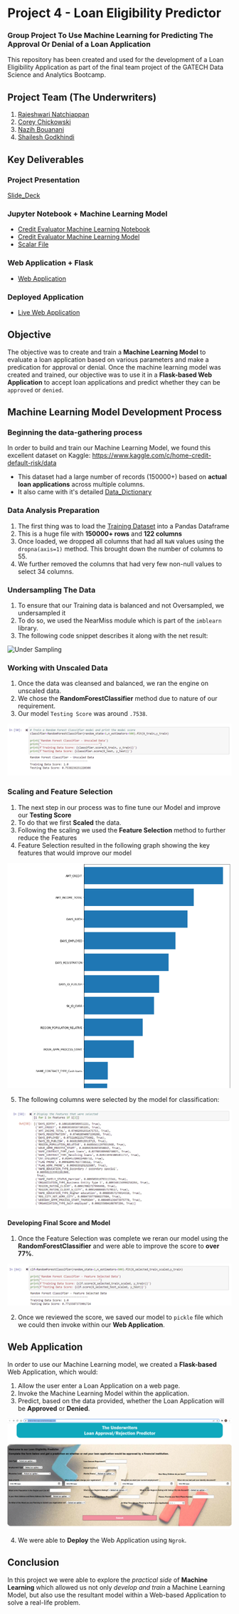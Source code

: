 # Project 4 - Loan Eligibility Predictor
### Group Project To Use Machine Learning for Predicting The Approval Or Denial of a Loan Application
This repository has been created and used for the development of a Loan Eligibility Application as part of the final team project of the GATECH Data Science and Analytics Bootcamp.

## Project Team (The Underwriters)
1. [Rajeshwari Natchiappan](https://github.com/RajiNatch)
2. [Corey Chickowski](https://github.com/cchickowski)
3. [Nazih Bouanani](https://github.com/NazihZaz)
4. [Shailesh Godkhindi](https://github.com/sgodkhindi)

## Key Deliverables
### Project Presentation
[Slide_Deck](Project-4-Presentation.pptx)

### Jupyter Notebook + Machine Learning Model
- [Credit Evaluator Machine Learning Notebook](Credit_Risk_Evaluator.ipynb)
- [Credit Evaluator Machine Learning Model](Credit_Risk_Evaluator_Model.zip)
- [Scalar File](scaler.sav)

### Web Application + Flask
- [Web Application](webpage/app.py)

### Deployed Application
- [Live Web Application](http://3c63-2600-1700-42d2-a840-f0d3-73ef-cad8-dac8.ngrok.io/)

## Objective
The objective was to create and train a **Machine Learning Model** to evaluate a loan application based on various parameters and make a predication for approval or denial. Once the machine learning model was created and trained, our objective was to use it in a **Flask-based Web Application** to accept loan applications and predict whether they can be `approved` or `denied`.  

## Machine Learning Model Development Process

### Beginning the data-gathering process
In order to build and train our Machine Learning Model, we found this excellent dataset on Kaggle:
https://www.kaggle.com/c/home-credit-default-risk/data

* This dataset had a large number of records (150000+) based on **actual loan applications** across multiple columns. 
* It also came with it's detailed [Data_Dictionary](Data_Dictionary.csv)

### Data Analysis Preparation
1. The first thing was to load the [Training Dataset](Resources/application_train.csv) into a Pandas Dataframe
2. This is a huge file with **150000+ rows** and **122 columns**
3. Once loaded, we dropped all columns that had all `NaN` values using the `dropna(axis=1)` method. This brought down the number of columns to 55.
4. We further removed the columns that had very few non-null values to select 34 columns.

### Undersampling The Data
1. To ensure that our Training data is balanced and not Oversampled, we undersampled it
2. To do so, we used the NearMiss module which is part of the `imblearn` library.
3. The following code snippet describes it along with the net result:

![Under Sampling](Images/undersampling.png)

### Working with Unscaled Data
1. Once the data was cleansed and balanced, we ran the engine on unscaled data.
2. We chose the **RandomForestClassifier** method due to nature of our requirement.
3. Our model `Testing Score` was around `.7538`.

![Unscaled Score](Images/unscaled_score.png)

### Scaling and Feature Selection
1. The next step in our process was to fine tune our Model and improve our **Testing Score**
2. To do that we first **Scaled** the data. 
3. Following the scaling we used the **Feature Selection** method to further reduce the Features
4. Feature Selection resulted in the following graph showing the key features that would improve our model

![Feature Selection](Images/feature_selection.png)

5. The following columns were selected by the model for classification:

![Selected_Columns](Images/selected_columns.png)

#### Developing Final Score and Model 
1. Once the Feature Selection was complete we reran our model using the **RandomForestClassifier** and were able to improve the score to **over 77%**.

![Final_Score](Images/final_score.png)

2. Once we reviewed the score, we saved our model to `pickle` file which we could then invoke within our **Web Application**.

## Web Application
In order to use our Machine Learning model, we created a **Flask-based** Web Application, which would: 
1. Allow the user enter a Loan Application on a web page.
2. Invoke the Machine Learning Model within the application.
3. Predict, based on the data provided, whether the Loan Application will be **Approved** or **Denied**.

![Web Application](Images/app_image.png)

4. We were able to **Deploy** the Web Application using `Ngrok`.

## Conclusion
In this project we were able to explore the *practical side* of **Machine Learning** which allowed us not only *develop and train* a Machine Learning Model, but also use the resultant model within a Web-based Application to solve a real-life problem.

